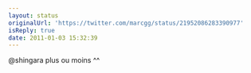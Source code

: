 ```yaml
---
layout: status
originalUrl: 'https://twitter.com/marcgg/status/21952086283390977'
isReply: true
date: 2011-01-03 15:32:39
---
```


@shingara plus ou moins ^^
